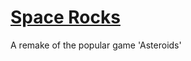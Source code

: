 # [Space Rocks](https://github.com/waltertan12/AppAcademy/tree/master/w6/w6d1/asteroids/index.html)
A remake of the popular game 'Asteroids'